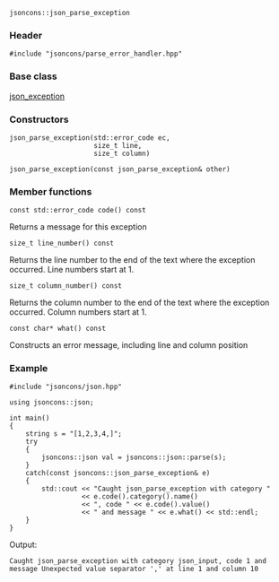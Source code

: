     jsoncons::json_parse_exception

### Header

    #include "jsoncons/parse_error_handler.hpp"

### Base class

[json_exception](json_exception)

### Constructors

    json_parse_exception(std::error_code ec,
                         size_t line,
                         size_t column)

    json_parse_exception(const json_parse_exception& other)

### Member functions

    const std::error_code code() const
Returns a message for this exception

    size_t line_number() const
Returns the line number to the end of the text where the exception occurred.
Line numbers start at 1.

    size_t column_number() const
Returns the column number to the end of the text where the exception occurred.
Column numbers start at 1.

    const char* what() const
Constructs an error message, including line and column position

### Example

    #include "jsoncons/json.hpp"

    using jsoncons::json;

    int main()
    {
    	string s = "[1,2,3,4,]";
        try 
    	{
            jsoncons::json val = jsoncons::json::parse(s);
        } 
    	catch(const jsoncons::json_parse_exception& e) 
    	{
            std::cout << "Caught json_parse_exception with category " 
                      << e.code().category().name() 
    			      << ", code " << e.code().value() 
                      << " and message " << e.what() << std::endl;
        }
    }


Output:

    Caught json_parse_exception with category json_input, code 1 and message Unexpected value separator ',' at line 1 and column 10
